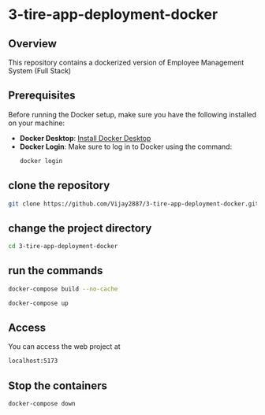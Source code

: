 # 3-tire-app-deployment-docker

## Overview

This repository contains a dockerized version of Employee Management System (Full Stack)

## Prerequisites

Before running the Docker setup, make sure you have the following installed on your machine:

- **Docker Desktop**: [Install Docker Desktop](https://www.docker.com/products/docker-desktop)
- **Docker Login**: Make sure to log in to Docker using the command:
  ```bash
  docker login
  ```

## clone the repository

```bash
git clone https://github.com/Vijay2887/3-tire-app-deployment-docker.git
```

## change the project directory

```bash
cd 3-tire-app-deployment-docker
```

## run the commands

```bash
docker-compose build --no-cache
```

```bash
docker-compose up
```

## Access

You can access the web project at

```bash
localhost:5173
```

## Stop the containers

```bash
docker-compose down
```
